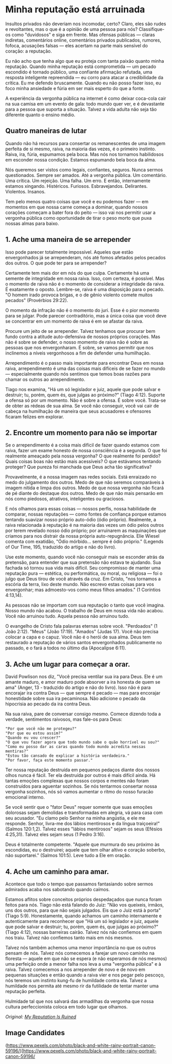 # Minha reputação está arruinada

Insultos privados não deveriam nos incomodar, certo? Claro, eles são rudes e revoltantes, mas o que é a opinião de uma pessoa para nós? Classifique-os como "duvidosos" e siga em frente. Mas ofensas públicas — claras indiretas, comentários online, comentários privados publicados, rumores, fofoca, acusações falsas — eles acertam na parte mais sensível do coração: a reputação.

Eu não acho que tenha algo que eu proteja com tanta paixão quanto minha reputação. Quando minha reputação está comprometida — um pecado escondido é tornado público, uma confiante afirmação refutada, uma resposta inteligente repreendida — eu corro para atacar a credibilidade da crítica. Eu me defendo bruscamente. Quando eu não posso fazer isso, eu foco minha ansiedade e fúria em ser mais esperto do que a fonte.

A experiência da vergonha pública na internet é como deixar coca-cola cair na sua camisa em um evento de gala: todo mundo quer ver, e é devastante para a pessoa que suporta a situação. Talvez a vida adulta não seja tão diferente quanto o ensino médio.

## Quatro maneiras de lutar

Quando não há recursos para consertar os remanescentes de uma imagem perfeita de si mesmo, raiva, na maioria das vezes, é o primeiro instinto. Raiva, ira, fúria, espumamos pela boca. Mas nós nos tornamos habilidosos em esconder nossa condição. Estamos espumando bela boca da alma.

Nós queremos ser vistos como legais, confiantes, seguros. Nunca sermos questionados. Sempre ser amados. Até a vergonha pública. Um comentário. Uma crítica. Um rejeição. Uma falha. Um erro. E então, internamente estamos xingando. Histéricos. Furiosos. Esbravejandos. Delirantes. Violentos. Insanos.

Tem pelo menos quatro coisas que você e eu podemos fazer — em momentos em que nossa carne começa a dominar, quando nossos corações começam a bater fora do peito — isso vai nos permitir usar a vergonha pública como oportunidade de tirar o peso morto que puxa nossas almas para baixo.

## 1. Ache uma maneira de se arrepender

Isso pode parecer totalmente impossível. Aqueles que estão envergonhados já se arrependeram, nós até fomos afetados pelos pecados dos outros. O que pode ter para se arrepender?

Certamente tem mais dor em nós do que culpa. Certamente há uma semente de integridade em nossa raiva. Isso, com certeza, é possível. Mas o momento de raiva não é o momento de considerar a integridade da raiva. É exatamente o oposto. Lembre-se, raiva é uma disposição para o pecado. "O homem irado provoca brigas, e o de gênio violento comete muitos pecados" (Provérbios 29:22).

O momento da infração não é o momento do juri. Esse é o pior momento para se julgar. Pode parecer contraditório, mas a única coisa que você deve se concentrar em um momento de raiva é em se afastar da raiva.

Procure um jeito de se arrepender. Talvez tenhamos que procurar bem fundo contra a atitude auto-defensiva de nossos próprios corações. Mas não é sobre se defender, o nosso momento de raiva não é sobre as pessoas que nos envergonharam. É sobre, se vamos permitir que nos inclinemos a níveis vergonhosos a fim de defender uma humilhação.

Arrependimento é o passo mais importante para encontrar Deus em nossa raiva, arrependimento é uma das coisas mais difíceis de se fazer no mundo — especialmente quando nós sentimos que temos boas razões para chamar os outros ao arrependimento.

Tiago nos examina, "Há um só legislador e juiz, aquele que pode salvar e destruir; tu, porém, quem és, que julgas ao próximo?" (Tiago 4:12). Suporte a ofensa só por um momento. Não é sobre a ofensa. É sobre você. Trata-se de obter as rédeas de sua alma. Se você não conseguir, você vai cair de cabeça na humilhação de maneira que seus acusadores e ofensores ficaram felizes em explorar.

## 2. Encontre um momento para não se importar

Se o arrependimento é a coisa mais difícil de fazer quando estamos com raiva, fazer um exame honesto de nossa consciência é a segunda. O que foi realmente ameaçado pela nossa vergonha? O que realmente foi perdido? Quais coisas boas não estão mais acessíveis? O que estávamos tentando proteger? Que pureza foi manchada que Deus acha tão significativa?

Provavelmente, é a nossa imagem nas redes sociais. Está enraizado no medo do julgamento dos outros. Medo de que não seremos comparáveis à imagem nítida e limpa dos outros. Medo de que nossa vergonha não ficará de pé diante do destaque dos outros. Medo de que não mais pensarão em nós como piedosos, atrativos, inteligentes ou graciosos.

E nós olhamos para essas coisas — nossos perfis, nossa habilidade de comparar, nossas reputações — como fontes de confiança porque estamos tentando suavizar nosso próprio auto-ódio (ódio próprio). Realmente, a raiva relacionada à reputação é na maioria das vezes um ódio pelos outros por terem revelado nosso ódio próprio; por arruinarem as maquinações que criamos para nos distrair da nossa própria auto-repugnância. Elie Wiesel comenta com exatidão, "Ódio mórbido... sempre é ódio próprio." (Legends of Our Time, 195, traduzido do artigo e não do livro).

Use este momento, quando você não conseguir mais se esconder atrás da pretensão, para entender que sua pretensão não estava te ajudando. Sua fachada só tornou sua vida mais difícil. Seu compromisso de manter uma reputação pura — estética, ou performática, ou moral, ou religiosa — foi o julgo que Deus tirou de você através da cruz. Em Cristo, "nos tornamos a escória da terra, lixo deste mundo. Não escrevo estas coisas para vos envergonhar; mas admoesto-vos como meus filhos amados." (1 Coríntios 4:13,14).

As pessoas não se importam com sua reputação o tanto que você imagina. Nosso mundo não acabou. O trabalho de Deus em nossa vida não acabou. Você não arruinou tudo. Aquela pessoa não arruinou tudo.

O evangelho de Cristo fala palavras eternas sobre você. "Perdoados" (1 João 2:12). "Meus" (João 17:19). "Amados" (Judas 17). Você não precisa colocar a capa e o capuz. Você não é o herói de sua alma. Deus tem restaurado a reputação de vários santos envergonhados publicamente no passado, e o fará a todos no último dia (Apocalipse 6:11).

## 3. Ache um lugar para começar a orar.

David Powlison nos diz, "Você precisa ventilar sua ira para Deus. Ele é um amante maduro, e amor maduro pode absorver a ira honesta de quem se ama" (Anger, 13 - traduzido do artigo e não do livro). Isso não é para encorajar ira contra Deus — que sempre é pecado — mas para encorajar honestidade sobre sua ira pecaminosa. Não adicione o pecado da hipocrisia ao pecado da ira contra Deus.

Na sua raiva, pare de conversar consigo mesmo. Comece dizendo toda a verdade, sentimentos raivosos, mas fale-os para Deus:

    "Por que você não me protegeu?"
    "Por que eu estou assim?"
    "Quando eu vou crescer?"
    "O que vou fazer agora que todo mundo sabe o quão horrível eu sou?"
    "Como eu posso dar as caras quando todo mundo acredita nessas mentiras?"
    "Estou tão cansado de explicar a história verdadeira."
    "Por favor, faça este momento passar."

Ter nossa reputação destruída em pequenos pedaços diante dos nossos olhos nunca é fácil. Ter ela destruída por outros é mais difícil ainda. Há tantas emoções complexas que nossos corpos e mentes não foram construídos para aguentar sozinhos. Se nós tentarmos consertar nossa vergonha sozinhos, nós só vamos aumentar o ritmo do nosso furacão emocional interno.

Se você sentir que o "fator Deus" requer somente que suas emoções dolorosas sejam demolidas e transformadas em alegria, vá para casa com seu acusador. "Eu clamo pelo Senhor na minha angústia, e ele me responde. Senhor, livra-me dos lábios mentirosos e da língua traiçoeira!" (Salmos 120:1,2). Talvez esses "lábios mentirosos" sejam os seus (Efésios 4:25,31). Talvez eles sejam seus (1 Pedro 3:16).

Deus é totalmente competente. "Aquele que murmura do seu próximo às escondidas, eu o destruirei; aquele que tem olhar altivo e coração soberbo, não suportarei." (Salmos 101:5). Leve tudo a Ele em oração.

## 4. Ache um caminho para amar.

Acontece que todo o tempo que passamos fantasiando sobre sermos admirados acaba nos sabotando quando caímos.

Estamos aflitos sobre conceitos próprios despedaçados que nunca foram feitos para nós. Tiago não está falando do Juiz: "Não vos queixeis, irmãos, uns dos outros, para que não sejais julgados. Eis que o Juiz está à porta" (Tiago 5:9). Honestamente, quando achamos um caminho internamente e autenticamente para reconhecer que "Há um só legislador e juiz, aquele que pode salvar e destruir; tu, porém, quem és, que julgas ao próximo?" (Tiago 4:12), nossas barreiras cairão. Talvez nós não confiemos em quem nos traiu. Talvez não confiemos tanto mais em nós mesmos.

Talvez nós também achemos uma menor importância no que os outros pensam de nós. Talvez nós comecemos a farejar um novo caminho na floresta — aquele em que não se espera (e não esperamos de nós mesmos) uma perfeição onde a menor falha nos leva a uma "vergonha pública" e à raiva. Talvez comecemos a nos arrepender de novo e de novo em pequenas situações e então quando a raiva vier e nos pegar pelo pescoço, nós teremos um instinto kung-fu de humildade contra ela. Talvez a humildade nos permita até mesmo rir da futilidade de tentar manter uma reputação perfeita.

Hulmidade tal que nos salvará das armadilhas da vergonha que nossa cultura perfeccionista coloca em todo lugar que olhamos.

*Original: [My Reputation Is Ruined](http://www.desiringgod.org/articles/my-reputation-is-ruined)*

## Image Candidates
(https://www.pexels.com/photo/black-and-white-rainy-portrait-canon-59196/)[https://www.pexels.com/photo/black-and-white-rainy-portrait-canon-59196/
